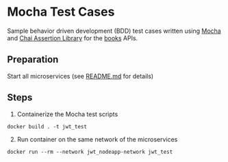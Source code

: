 # Mocha Test Cases
Sample behavior driven development (BDD) test cases written using [Mocha](https://mochajs.org) and [Chai Assertion Library](https://www.chaijs.com) for the [books](../books/books_mongodb.js) APIs.

## Preparation

Start all microservices (see [README.md](../README.md) for details)

## Steps

1. Containerize the Mocha test scripts
```
docker build . -t jwt_test
```
2. Run container on the same network of the microservices 
```
docker run --rm --network jwt_nodeapp-network jwt_test
```